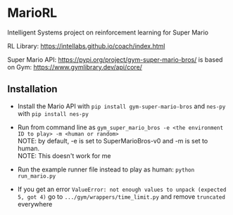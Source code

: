 # MarioRL
Intelligent Systems project on reinforcement learning for Super Mario

RL Library: https://intellabs.github.io/coach/index.html

Super Mario API: https://pypi.org/project/gym-super-mario-bros/ is based on Gym: https://www.gymlibrary.dev/api/core/


## Installation
- Install the Mario API with `pip install gym-super-mario-bros` and `nes-py` with `pip install nes-py`

- Run from command line as `gym_super_mario_bros -e <the environment ID to play> -m <human or random>` <br>
  NOTE: by default, -e is set to SuperMarioBros-v0 and -m is set to human. <br>
  NOTE: This doesn't work for me

- Run the example runner file instead to play as human: `python run_mario.py`

- If you get an error `ValueError: not enough values to unpack (expected 5, got 4)` go to `.../gym/wrappers/time_limit.py` and remove `truncated` everywhere
